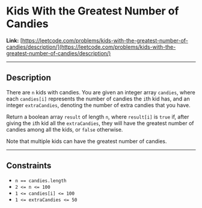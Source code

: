 # Kids With the Greatest Number of Candies

**Link:** [https://leetcode.com/problems/kids-with-the-greatest-number-of-candies/description/](https://leetcode.com/problems/kids-with-the-greatest-number-of-candies/description/)

---

## Description

There are `n` kids with candies. You are given an integer array `candies`, where each `candies[i]` represents the number of candies the `i`th kid has, and an integer `extraCandies`, denoting the number of extra candies that you have.

Return a boolean array `result` of length `n`, where `result[i]` is `true` if, after giving the `i`th kid all the `extraCandies`, they will have the greatest number of candies among all the kids, or `false` otherwise.

Note that multiple kids can have the greatest number of candies.

---

## Constraints

- `n == candies.length`  
- `2 <= n <= 100`  
- `1 <= candies[i] <= 100`  
- `1 <= extraCandies <= 50`
